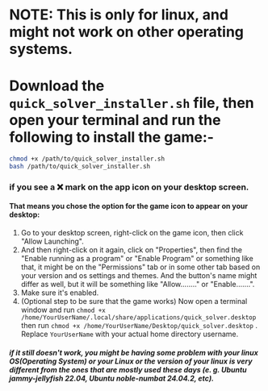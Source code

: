 # NOTE: This is only for linux, and might not work on other operating systems.
# Download the `quick_solver_installer.sh` file, then open your terminal and run the following to install the game:-
```bash
chmod +x /path/to/quick_solver_installer.sh
bash /path/to/quick_solver_installer.sh
```
### if you see a ❌ mark on the app icon on your desktop screen.
#### That means you chose the option for the game icon to appear on your desktop:
1. Go to your desktop screen, right-click on the game icon, then click "Allow Launching".
2. And then right-click on it again, click on "Properties", then find the "Enable running as a program" or "Enable Program" or something like that, it might be on the "Permissions" tab or in some other tab based on your version and os settings and themes. And the button's name might differ as well, but it will be something like "Allow........" or "Enable.......".
3. Make sure it's enabled.
4. (Optional step to be sure that the game works) Now open a terminal window and run `chmod +x /home/YourUserName/.local/share/applications/quick_solver.desktop` then run `chmod +x /home/YourUserName/Desktop/quick_solver.desktop` . Replace `YourUserName` with your actual home directory username.

##### if it still doesn't work, you might be having some problem with your linux OS(Operating System) or your Linux or the version of your linux is very different from the ones that are mostly used these days (e. g. Ubuntu jammy-jellyfish 22.04, Ubuntu noble-numbat 24.04.2, etc).
